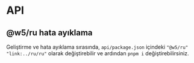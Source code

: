 # API

## @w5/ru hata ayıklama

Geliştirme ve hata ayıklama sırasında, `api/package.json` içindeki `"@w5/ru"` `"link:../ru/ru"` olarak değiştirebilir ve ardından `pnpm i` değiştirebilirsiniz.
